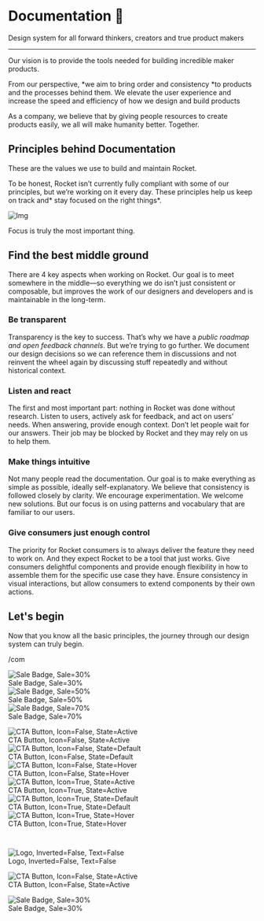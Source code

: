 
# Documentation 🚀

Design system for all forward thinkers, creators and true product makers

---

Our vision is to provide the tools needed for building incredible maker products.

From our perspective, *we aim to bring order and consistency *to products and the processes behind them. We elevate the user experience and increase the speed and efficiency of how we design and build products

As a company, we believe that by giving people resources to create products easily, we all will make humanity better. Together.

## Principles behind Documentation

These are the values we use to build and maintain Rocket.

To be honest, Rocket isn’t currently fully compliant with some of our principles, but we’re working on it every day. These principles help us keep on track and* stay focused on the right things*.

![Img](https://studio-assets.supernova.io/design-systems/14533/9289758a-6300-472a-bbc6-a57098081abf.jpeg)

Focus is truly the most important thing.

## Find the best middle ground

There are 4 key aspects when working on Rocket. Our goal is to meet somewhere in the middle—so everything we do isn’t just consistent or composable, but improves the work of our designers and developers and is maintainable in the long-term.

### Be transparent

Transparency is the key to success. That’s why we have a *public roadmap and open feedback channels*. But we’re trying to go further. We document our design decisions so we can reference them in discussions and not reinvent the wheel again by discussing stuff repeatedly and without historical context.

### Listen and react

The first and most important part: nothing in Rocket was done without research. Listen to users, actively ask for feedback, and act on users’ needs. When answering, provide enough context. Don’t let people wait for our answers. Their job may be blocked by Rocket and they may rely on us to help them.

### Make things intuitive

Not many people read the documentation. Our goal is to make everything as simple as possible, ideally self-explanatory. We believe that consistency is followed closely by clarity. We encourage experimentation. We welcome new solutions. But our focus is on using patterns and vocabulary that are familiar to our users.

### Give consumers just enough control

The priority for Rocket consumers is to always deliver the feature they need to work on. And they expect Rocket to be a tool that just works. Give consumers delightful components and provide enough flexibility in how to assemble them for the specific use case they have. Ensure consistency in visual interactions, but allow consumers to extend components by their own actions.

## Let's begin

Now that you know all the basic principles, the journey through our design system can truly begin.

/com

  
![Sale Badge, Sale=30%](https://studio-assets.supernova.io/design-systems/14533/2fba0b00-aac0-429c-b340-a358822dd453.png)  
Sale Badge, Sale=30%  
![Sale Badge, Sale=50%](https://studio-assets.supernova.io/design-systems/14533/9d140a37-4ee3-47b5-9b5c-0cb96e39271e.png)  
Sale Badge, Sale=50%  
![Sale Badge, Sale=70%](https://studio-assets.supernova.io/design-systems/14533/c1fa7d91-eb87-40a3-b283-7c023fed36fd.png)  
Sale Badge, Sale=70%  


  
![CTA Button, Icon=False, State=Active](https://studio-assets.supernova.io/design-systems/14533/ed713af1-fcc5-4293-9dd8-f056339e0d57.png)  
CTA Button, Icon=False, State=Active  
![CTA Button, Icon=False, State=Default](https://studio-assets.supernova.io/design-systems/14533/3b526c02-676c-415d-80be-b70e502b1cc0.png)  
CTA Button, Icon=False, State=Default  
![CTA Button, Icon=False, State=Hover](https://studio-assets.supernova.io/design-systems/14533/6ed7b3a7-a389-4c9a-adef-fc3abb52a554.png)  
CTA Button, Icon=False, State=Hover  
![CTA Button, Icon=True, State=Active](https://studio-assets.supernova.io/design-systems/14533/57106782-c4b9-4954-9b11-32dec1473811.png)  
CTA Button, Icon=True, State=Active  
![CTA Button, Icon=True, State=Default](https://studio-assets.supernova.io/design-systems/14533/52049ee4-ffaa-4988-8c9c-eab2c0c36885.png)  
CTA Button, Icon=True, State=Default  
![CTA Button, Icon=True, State=Hover](https://studio-assets.supernova.io/design-systems/14533/2cbc4d7d-d834-49fc-88b6-3125329822a1.png)  
CTA Button, Icon=True, State=Hover  


```javascript  
  
```

  
![Logo, Inverted=False, Text=False](https://studio-assets.supernova.io/design-systems/14533/c64d6c12-fa91-477b-bc23-348fc310608b.png)  
Logo, Inverted=False, Text=False  


  
  


  
![CTA Button, Icon=False, State=Active](https://studio-assets.supernova.io/design-systems/14533/ed713af1-fcc5-4293-9dd8-f056339e0d57.png)  
CTA Button, Icon=False, State=Active  


  
![Sale Badge, Sale=30%](https://studio-assets.supernova.io/design-systems/14533/2fba0b00-aac0-429c-b340-a358822dd453.png)  
Sale Badge, Sale=30%  
